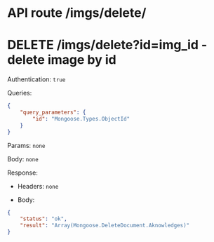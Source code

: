 # API route /imgs/delete/

# DELETE /imgs/delete?id=img_id - delete image by id

Authentication: `true`

Queries: 
```json
{
	"query_parameters": {
		"id": "Mongoose.Types.ObjectId"
	}
}
```

Params: `none`

Body: `none`

Response: 
- Headers: `none`

- Body: 
```json
{
	"status": "ok", 
	"result": "Array(Mongoose.DeleteDocument.Aknowledges)"
}
```
